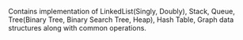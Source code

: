 Contains implementation of LinkedList(Singly, Doubly), Stack, Queue, Tree(Binary Tree, Binary Search Tree, Heap), Hash Table, Graph data structures along with common operations.
